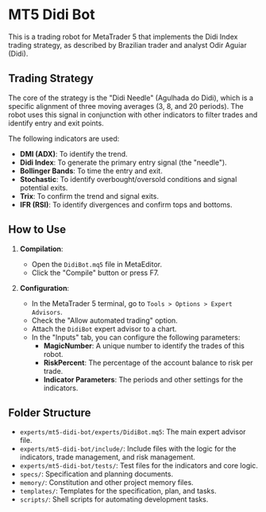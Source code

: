 # MT5 Didi Bot

This is a trading robot for MetaTrader 5 that implements the Didi Index trading strategy, as described by Brazilian trader and analyst Odir Aguiar (Didi).

## Trading Strategy

The core of the strategy is the "Didi Needle" (Agulhada do Didi), which is a specific alignment of three moving averages (3, 8, and 20 periods). The robot uses this signal in conjunction with other indicators to filter trades and identify entry and exit points.

The following indicators are used:
- **DMI (ADX)**: To identify the trend.
- **Didi Index**: To generate the primary entry signal (the "needle").
- **Bollinger Bands**: To time the entry and exit.
- **Stochastic**: To identify overbought/oversold conditions and signal potential exits.
- **Trix**: To confirm the trend and signal exits.
- **IFR (RSI)**: To identify divergences and confirm tops and bottoms.

## How to Use

1.  **Compilation**:
    -   Open the `DidiBot.mq5` file in MetaEditor.
    -   Click the "Compile" button or press F7.

2.  **Configuration**:
    -   In the MetaTrader 5 terminal, go to `Tools > Options > Expert Advisors`.
    -   Check the "Allow automated trading" option.
    -   Attach the `DidiBot` expert advisor to a chart.
    -   In the "Inputs" tab, you can configure the following parameters:
        -   **MagicNumber**: A unique number to identify the trades of this robot.
        -   **RiskPercent**: The percentage of the account balance to risk per trade.
        -   **Indicator Parameters**: The periods and other settings for the indicators.

## Folder Structure

-   `experts/mt5-didi-bot/experts/DidiBot.mq5`: The main expert advisor file.
-   `experts/mt5-didi-bot/include/`: Include files with the logic for the indicators, trade management, and risk management.
-   `experts/mt5-didi-bot/tests/`: Test files for the indicators and core logic.
-   `specs/`: Specification and planning documents.
-   `memory/`: Constitution and other project memory files.
-   `templates/`: Templates for the specification, plan, and tasks.
-   `scripts/`: Shell scripts for automating development tasks.
